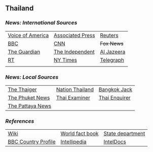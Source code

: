 ## Thailand ##

### _News: International Sources_ ###
|   |   |   |
| --- | --- | --- |
| [Voice of America](https://www.voanews.com/search?search_api_fulltext=Thailand&type=1&sort_by=publication_time) | [Associated Press](https://apnews.com/Thailand) | [Reuters](https://www.reuters.com/places/thailand) |
| [BBC](https://www.bbc.com/news/topics/c77jz3md4vdt/thailand) | [CNN](https://www.cnn.com/search/?q=Thailand&size=10&type=article) | ~~Fox News~~ |
| [The Guardian](https://www.theguardian.com/world/thailand) | [The Independent](https://www.independent.co.uk/topic/Thailand?CMP=ILC-refresh) | [Al Jazeera](https://www.aljazeera.com/topics/country/Thailand.html) |
| [RT](https://www.rt.com/tags/thailand/) | [NY Times](https://www.nytimes.com/topic/destination/thailand?searchResultPosition=0) | [Telegraph](https://www.telegraph.co.uk/travel/destinations/asia/thailand/) |
|  |  |  |

### _News: Local Sources_ ###
|   |   |   |
| --- | --- | --- |
| [The Thaiger](https://thethaiger.com/news/national) | [Nation Thailand](https://www.nationthailand.com/) | [Bangkok Jack](https://bangkokjack.com/pattaya-news/) |
| [The Phuket News](https://www.thephuketnews.com/news-thailand.php) | [Thai Examiner](https://www.thaiexaminer.com/) | [Thai Enquirer](https://www.thaienquirer.com/) |
| [The Pattaya News](https://thepattayanews.com/) |  |  |


### _References_ ###
|   |   |   |
| --- | --- | --- |
| [Wiki](https://en.wikipedia.org/wiki/Thailand) | [World fact book](https://www.cia.gov/library/publications/resources/the-world-factbook/geos/th.html) | [State department](https://www.state.gov/countries-areas/thailand/) |
| [BBC Country Profile](https://www.bbc.co.uk/news/world-asia-15581957) | [Intellipedia](https://intellipedia.intelink.gov/wiki/Thailand) | [IntelDocs](https://inteldocs.intelink.gov/search/folder?q=Thailand) |
